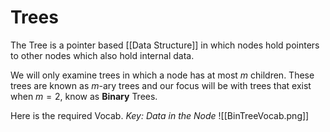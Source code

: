 # Trees
The Tree is a pointer based [[Data Structure]] in which nodes hold pointers to other nodes which also hold internal data. 

We will only examine trees in which a node has at most $m$ children. These trees are known as $m$-ary trees and our focus will be with trees that exist when $m = 2$, know as **Binary** Trees.

Here is the required Vocab. 
*Key: Data in the Node*
![[BinTreeVocab.png]]



